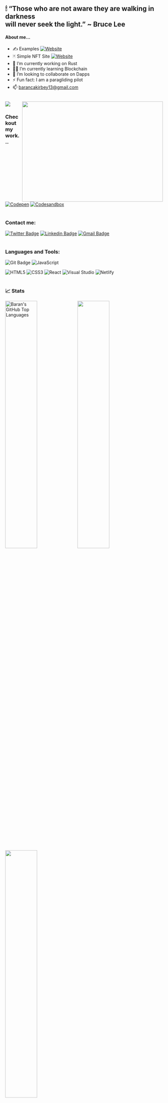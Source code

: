 <!---
ifeelblue99/ifeelblue99 is a ✨ special ✨ repository because its `README.md` (this file) appears on your GitHub profile.
You can click the Preview link to take a look at your changes.
--->

## 🕯 “Those who are not aware they are walking in darkness <br/> will never seek the light.” ~ Bruce Lee

#### About me...
- ✍ Examples [![Website](https://img.shields.io/badge/-website-228B22?style=flat-square&logo=appveyor)](https://codepen.io/iFeelBlue)
- 🃏 Simple NFT Site [![Website](https://img.shields.io/badge/-website-228B22?style=flat-square&logo=appveyor)](https://react-word-nft-cplly0df7-ifeelblue99.vercel.app)
- 🔭 I’m currently working on Rust
- 🧟‍♂️ I’m currently learning Blockchain
- 👯 I’m looking to collaborate on Dapps
- ⚡ Fun fact: I am a paragliding pilot
- 📫 barancakirbey13@gmail.com
<br/>

<img src="https://activity-graph.herokuapp.com/graph?username=ifeelblue99&bg_color=0f2d3d&color=1cadfb&line=1cadfb&point=1cadfb&area=true&hide_border=true">

<img align="right" width="450" height="320" src="https://media1.giphy.com/media/qgQUggAC3Pfv687qPC/giphy.gif?cid=790b761104b09f1c81985d46831c05d52875c6025d01c9a2&rid=giphy.gif&ct=gC">
<br/>

### Checkout my work...
[![Codepen](https://img.shields.io/badge/-codepen-black?style=flat-square&logo=codepen)](https://codepen.io/iFeelBlue)
[![Codesandbox](https://img.shields.io/badge/-codesandbox-black?style=flat-square&logo=codesandbox)]( https://codesandbox.io/u/ifeelblue99)
<br/>
<br/>

### Contact me:
[![Twitter Badge](http://img.shields.io/badge/-Twitter-blue?style=flat-square&logo=twitter&logoColor=white&link=https://twitter.com/iFeelBlue13)](https://twitter.com/iFeelBlue13) 
[![Linkedin Badge](https://img.shields.io/badge/-LinkedIn-blue?style=flat-square&logo=Linkedin&logoColor=white&link=https://www.linkedin.com/in/hemanthkollipara/)](https://linkedin.com/in/barancakirbey)
[![Gmail Badge](https://img.shields.io/badge/-Gmail-d14836?style=flat-square&logo=Gmail&logoColor=white&link=mailto:defcon.sentinal95@gmail.com)](mailto:barancakirbey13@gmail.com)
<br />
<br/>

### Languages and Tools:
![Git Badge](https://img.shields.io/badge/-Git-F05032?style=flat-square&logo=git&logoColor=white)
![JavaScript](https://img.shields.io/badge/-Javascript-F7DF1E?style=flat-square&logo=javascript&logoColor=000)
<!--![Javascript Badge](https://img.shields.io/badge/-JavaScript-black?style=flat-square&logo=javascript)-->
![HTML5](https://img.shields.io/badge/-HTML5-E34F26?style=flat-square&logo=html5&logoColor=white)
![CSS3](https://img.shields.io/badge/-CSS3-1572B6?style=flat-square&logo=css3)
![React](https://img.shields.io/badge/-React-black?style=flat-square&logo=react)
![Visual Studio](https://img.shields.io/badge/-visualstudio-blue?style=flat-square&logo=visualstudio)
![Netlify](https://img.shields.io/badge/-netlify-black?style=flat-square&logo=netlify)
<br />
<br/>

### 📈 Stats
<p align="left">
  <img width="45%" alt="Baran's GitHub Top Languages" src="https://github-readme-stats.vercel.app/api/top-langs/?username=ifeelblue99&theme=tokyonight" />
  <img width="45%" src="https://github-readme-stats.vercel.app/api?username=ifeelblue99&theme=tokyonight" />
  <img width="45%" src="https://github-readme-streak-stats.herokuapp.com/?user=ifeelblue99&theme=tokyonight" />
</p>

![Profile Views](https://komarev.com/ghpvc/?username=ifeelblue99)

[twitter]: https://twitter.com/iFeelBlue13
[linkedin]: https://linkedin.com/in/barancakirbey
[portfolio]: https://github.com/ifeelblue99?tab=repositories
[netlify]: https://app.netlify.com/teams/ifeelblue99/overview
[e-mail]: barancakirbey13@gmail.com
[codepan]: https://codepen.io/iFeelBlue
[Example Website]: https://fahrenheit-example-site.netlify.app/
[codesandbox]: https://codesandbox.io/u/ifeelblue99


